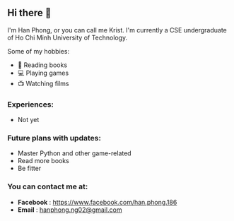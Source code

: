 ## Hi there 👋

I'm Han Phong, or you can call me Krist. I'm currently a CSE undergraduate of Ho Chi Minh University of Technology.

Some of my hobbies:
- 📖 Reading books 
- 💻 Playing games
- 📺 Watching films

### Experiences:
- Not yet

### Future plans with updates:
- Master Python and other game-related
- Read more books
- Be fitter

### You can contact me at:
- **Facebook** : https://www.facebook.com/han.phong.186
- **Email** : hanphong.ng02@gmail.com

